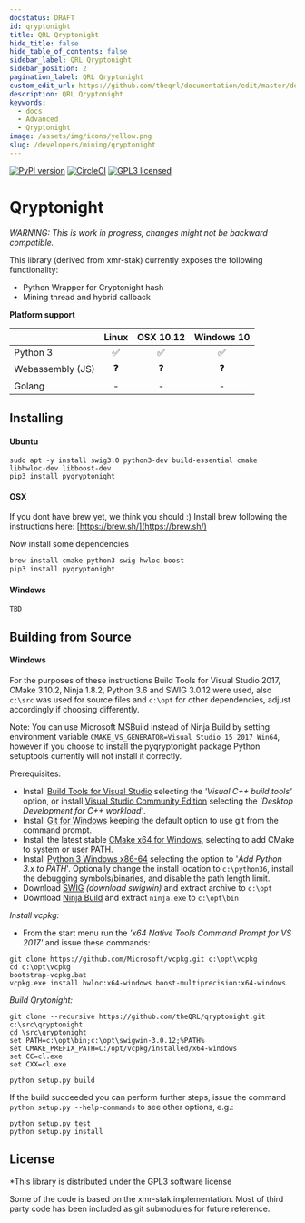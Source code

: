 ```yaml
---
docstatus: DRAFT
id: qryptonight
title: QRL Qryptonight
hide_title: false
hide_table_of_contents: false
sidebar_label: QRL Qryptonight
sidebar_position: 2
pagination_label: QRL Qryptonight
custom_edit_url: https://github.com/theqrl/documentation/edit/master/docs/basics/what-is-qrl.md
description: QRL Qryptonight
keywords:
  - docs
  - Advanced
  - Qryptonight
image: /assets/img/icons/yellow.png
slug: /developers/mining/qryptonight
---
```



[![PyPI version](https://badge.fury.io/py/pyqryptonight.svg)](https://badge.fury.io/py/pyqryptonight)
[![CircleCI](https://circleci.com/gh/theQRL/qryptonight.svg?style=shield)](https://circleci.com/gh/theQRL/qryptonight)
[![GPL3 licensed](https://img.shields.io/badge/license-GPL3-blue.svg)](https://raw.githubusercontent.com/theQRL/qryptonight/master/LICENSE)

# Qryptonight

*WARNING: This is work in progress, changes might not be backward compatible.*

This library (derived from xmr-stak) currently exposes the following functionality:  

- Python Wrapper for Cryptonight hash
- Mining thread and hybrid callback 

**Platform support**

|           | Linux |     OSX 10.12     |  Windows 10 |
|-----------|:------------:|:-----------:|:--------:|
|Python 3   | :white_check_mark: | :white_check_mark: |    :white_check_mark:     |
|Webassembly (JS) |      :question:       |     :question:       |    :question:     |
|Golang     | - |     -       |    -     |     -    |

## Installing

#### Ubuntu
```
sudo apt -y install swig3.0 python3-dev build-essential cmake libhwloc-dev libboost-dev
pip3 install pyqryptonight
````

#### OSX

If you dont have brew yet, we think you should :) Install brew following the instructions here: [https://brew.sh/](https://brew.sh/)

Now install some dependencies

```bash
brew install cmake python3 swig hwloc boost
pip3 install pyqryptonight
```

#### Windows
```
TBD
```

## Building from Source

#### Windows
For the purposes of these instructions Build Tools for Visual Studio 2017, CMake 3.10.2, Ninja 1.8.2, Python 3.6 and SWIG 3.0.12 were used, also ```c:\src``` was used for source files and ```c:\opt``` for other dependencies, adjust accordingly if choosing differently.

Note: You can use Microsoft MSBuild instead of Ninja Build by setting environment variable ```CMAKE_VS_GENERATOR=Visual Studio 15 2017 Win64```, however if you choose to install the pyqryptonight package Python setuptools currently will not install it correctly.

Prerequisites:
- Install [Build Tools for Visual Studio](https://www.visualstudio.com/downloads/#build-tools-for-visual-studio-2017) selecting the *'Visual C++ build tools'* option, or install [Visual Studio Community Edition](https://www.visualstudio.com/vs/community/) selecting the *'Desktop Development for C++ workload'*.
- Install [Git for Windows](https://gitforwindows.org/) keeping the default option to use git from the command prompt.
- Install the latest stable [CMake x64 for Windows](https://cmake.org/download/), selecting to add CMake to system or user PATH.
- Install [Python 3 Windows x86-64](https://www.python.org/downloads/) selecting the option to '*Add Python 3.x to PATH*'. Optionally change the install location to ```c:\python36```, install the debugging symbols/binaries, and disable the path length limit.
- Download [SWIG](http://swig.org/) *(download swigwin)* and extract archive to ```c:\opt```
- Download [Ninja Build](https://github.com/ninja-build/ninja/releases) and extract ```ninja.exe``` to ```c:\opt\bin```

*Install vcpkg:*
- From the start menu run the *'x64 Native Tools Command Prompt for VS 2017'* and issue these commands:
```
git clone https://github.com/Microsoft/vcpkg.git c:\opt\vcpkg
cd c:\opt\vcpkg
bootstrap-vcpkg.bat
vcpkg.exe install hwloc:x64-windows boost-multiprecision:x64-windows
```

*Build Qrytonight:*
```
git clone --recursive https://github.com/theQRL/qryptonight.git c:\src\qryptonight
cd \src\qryptonight
set PATH=c:\opt\bin;c:\opt\swigwin-3.0.12;%PATH%
set CMAKE_PREFIX_PATH=C:/opt/vcpkg/installed/x64-windows
set CC=cl.exe
set CXX=cl.exe

python setup.py build
```

If the build succeeded you can perform further steps, issue the command ```python setup.py --help-commands``` to see other options, e.g.:
```
python setup.py test
python setup.py install
```

## License

*This library is distributed under the GPL3 software license

Some of the code is based on the xmr-stak implementation. Most of third party code has been included as git submodules for future reference.